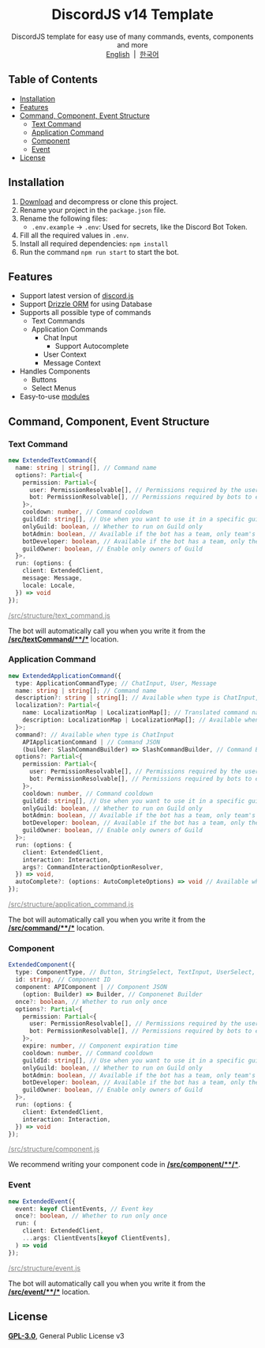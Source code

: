 <h1 align="center">DiscordJS v14 Template</h1>
<p align="center">
  DiscordJS template for easy use of many commands, events, components and more<br>
  <a href="/README.md">English</a>
  &nbsp;|&nbsp;
  <a href="/docs/ko/README.md">한국어</a>
</p>

## Table of Contents

- [Installation](#installation)
- [Features](#features)
- [Command, Component, Event Structure](#command-component-event-structure)
  - [Text Command](#text-command)
  - [Application Command](#application-command)
  - [Component](#component)
  - [Event](#event)
- [License](#license)

## Installation

1. [Download](https://github.com/iam-green/DiscordJS-v14-Template/archive/refs/heads/main.zip) and decompress or clone this project.
2. Rename your project in the `package.json` file.
3. Rename the following files:
   - `.env.example` → `.env`: Used for secrets, like the Discord Bot Token.
4. Fill all the required values in `.env`.
5. Install all required dependencies: `npm install`
6. Run the command `npm run start` to start the bot.

## Features

- Support latest version of [discord.js](https://discord.js.org/)
- Support [Drizzle ORM](/docs/en-US/database.md) for using Database
- Supports all possible type of commands
  - Text Commands
  - Application Commands
    - Chat Input
      - Support Autocomplete
    - User Context
    - Message Context
- Handles Components
  - Buttons
  - Select Menus
- Easy-to-use [modules](/docs/en-US/module.md)

## Command, Component, Event Structure

### Text Command

```ts
new ExtendedTextCommand({
  name: string | string[], // Command name
  options?: Partial<{
    permission: Partial<{
      user: PermissionResolvable[], // Permissions required by the user to use the command
      bot: PermissionResolvable[], // Permissions required by bots to execute commands
    }>,
    cooldown: number, // Command cooldown
    guildId: string[], // Use when you want to use it in a specific guild
    onlyGuild: boolean, // Whether to run on Guild only
    botAdmin: boolean, // Available if the bot has a team, only team's Admin enabled
    botDeveloper: boolean, // Available if the bot has a team, only the team's developers set it up
    guildOwner: boolean, // Enable only owners of Guild
  }>,
  run: (options: {
    client: ExtendedClient,
    message: Message,
    locale: Locale,
  }) => void
});
```

<a style="color: gray;" href="/src/structure/text_command.js">/src/structure/text_command.js</a>

The bot will automatically call you when you write it from the <u>**/src/textCommand/\*\*/\***</u> location.

### Application Command

```ts
new ExtendedApplicationCommand({
  type: ApplicationCommandType; // ChatInput, User, Message
  name: string | string[]; // Command name
  description?: string | string[]; // Available when type is ChatInput, Command description
  localization?: Partial<{
    name: LocalizationMap | LocalizationMap[]; // Translated command name by language
    description: LocalizationMap | LocalizationMap[]; // Available when type is ChatInput, Translated command description by language
  }>;
  command?: // Available when type is ChatInput
    APIApplicationCommand | // Command JSON
    (builder: SlashCommandBuilder) => SlashCommandBuilder, // Command Builder
  options?: Partial<{
    permission: Partial<{
      user: PermissionResolvable[], // Permissions required by the user to use the command
      bot: PermissionResolvable[], // Permissions required by bots to execute commands
    }>,
    cooldown: number, // Command cooldown
    guildId: string[], // Use when you want to use it in a specific guild
    onlyGuild: boolean, // Whether to run on Guild only
    botAdmin: boolean, // Available if the bot has a team, only team's Admin enabled
    botDeveloper: boolean, // Available if the bot has a team, only the team's developers set it up
    guildOwner: boolean, // Enable only owners of Guild
  }>;
  run: (options: {
    client: ExtendedClient,
    interaction: Interaction,
    args?: CommandInteractionOptionResolver,
  }) => void,
  autoComplete?: (options: AutoCompleteOptions) => void // Available when type is ChatInput
});
```

<a style="color: gray;" href="/src/structure/application_command.js">/src/structure/application_command.js</a>

The bot will automatically call you when you write it from the <u>**/src/command/\*\*/\***</u> location.

### Component

```ts
ExtendedComponent({
  type: ComponentType, // Button, StringSelect, TextInput, UserSelect, RoleSelect, MentionableSelect, ChannelSelect
  id: string, // Component ID
  component: APIComponent | // Component JSON
    (option: Builder) => Builder, // Componenet Builder
  once?: boolean, // Whether to run only once
  options?: Partial<{
    permission: Partial<{
      user: PermissionResolvable[], // Permissions required by the user to use the command
      bot: PermissionResolvable[], // Permissions required by bots to execute commands
    }>,
    expire: number, // Component expiration time
    cooldown: number, // Command cooldown
    guildId: string[], // Use when you want to use it in a specific guild
    onlyGuild: boolean, // Whether to run on Guild only
    botAdmin: boolean, // Available if the bot has a team, only team's Admin enabled
    botDeveloper: boolean, // Available if the bot has a team, only the team's developers set it up
    guildOwner: boolean, // Enable only owners of Guild
  }>,
  run: (options: {
    client: ExtendedClient,
    interaction: Interaction,
  }) => void
});
```

<a style="color: gray;" href="/src/structure/component.js">/src/structure/component.js</a>

We recommend writing your component code in <u>**/src/component/\*\*/\***</u>.

### Event

```ts
new ExtendedEvent({
  event: keyof ClientEvents, // Event key
  once?: boolean, // Whether to run only once
  run: (
    client: ExtendedClient,
    ...args: ClientEvents[keyof ClientEvents],
  ) => void
});
```

<a style="color: gray;" href="/src/structure/event.js">/src/structure/event.js</a>

The bot will automatically call you when you write it from the <u>**/src/event/\*\*/\***</u> location.

## License

[**GPL-3.0**](/LICENSE), General Public License v3
